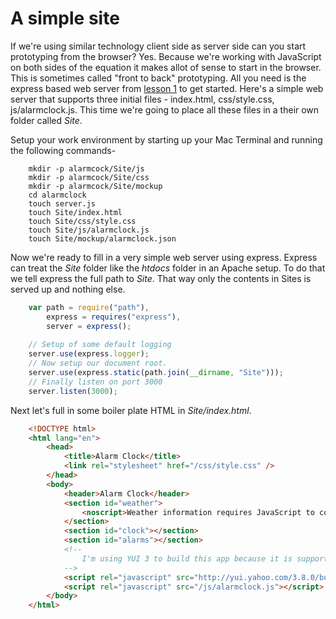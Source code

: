 # A simple site

If we're using similar technology client side as server side can you start prototyping from the browser? Yes.
Because we're working with JavaScript on both sides of the equation it makes allot of sense to start in
the browser.  This is sometimes called "front to back" prototyping. All you need is the express based
web server from [lesson 1](lesson-01.md) to get started. Here's a simple web server that supports three
initial files - index.html, css/style.css, js/alarmclock.js. This time we're going to place all these
files in a their own folder called *Site*.

Setup your work environment by starting up your Mac Terminal and running the following commands-

```shell
    mkdir -p alarmcock/Site/js
    mkdir -p alarmcock/Site/css
    mkdir -p alarmcock/Site/mockup
    cd alarmclock
    touch server.js
    touch Site/index.html
    touch Site/css/style.css
    touch Site/js/alarmclock.js
    touch Site/mockup/alarmclock.json
```

Now we're ready to fill in a very simple web server using express.  Express can treat the *Site* folder
like the _htdocs_ folder in an Apache setup.  To do that we tell express the full path to *Site*. 
That way only the contents in Sites is served up and nothing else.


```JavaScript
    var path = require("path"),
        express = requires("express"),
        server = express();
        
    // Setup of some default logging
    server.use(express.logger);
    // Now setup our document root.
    server.use(express.static(path.join(__dirname, "Site")));
    // Finally listen on port 3000
    server.listen(3000);
```

Next let's full in some boiler plate HTML in *Site/index.html*.

```HTML
    <!DOCTYPE html>
	<html lang="en">
		<head>
			<title>Alarm Clock</title>
			<link rel="stylesheet" href="/css/style.css" />
		</head>
		<body>
			<header>Alarm Clock</header>
			<section id="weather">
				<noscript>Weather information requires JavaScript to contact the weather service</noscript>
			</section>
			<section id="clock"></section>
			<section id="alarms"></section>
			<!--
				I'm using YUI 3 to build this app because it is supported both in most browser and server side with Node.
			-->
			<script rel="javascript" src="http://yui.yahoo.com/3.8.0/build/yui-min.js"></script>
			<script rel="javascript" src="/js/alarmclock.js"></script>
		</body>
	</html>
```
